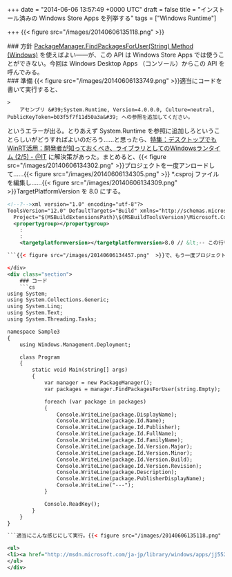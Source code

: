 
+++
date = "2014-06-06 13:57:49 +0000 UTC"
draft = false
title = "インストール済みの Windows Store Apps を列挙する"
tags = ["Windows Runtime"]

+++
{{< figure src="/images/20140606135118.png"  >}}<br/>


<div class="section">
    ### 方針
    <a href="http://msdn.microsoft.com/ja-jp/library/windows/apps/br240968.aspx">PackageManager.FindPackagesForUser(String) Method (Windows)</a> を使えばよい――が、この API は Windows Store Apps では使うことができない。今回は Windows Desktop Apps （コンソール）からこの API を呼んでみる。

</div>
<div class="section">
    ### 準備
    {{< figure src="/images/20140606133749.png"  >}}適当にコードを書いて実行すると、

    >
        アセンブリ &#39;System.Runtime, Version=4.0.0.0, Culture=neutral, PublicKeyToken=b03f5f7f11d50a3a&#39; への参照を追加してください。

    
というエラーが出る。とりあえず System.Runtime を参照に追加しろということらしいがどうすればよいのだろう……と思ったら、<a href="http://www.atmarkit.co.jp/ait/articles/1304/26/news058_2.html">特集：デスクトップでもWinRT活用：開発者が知っておくべき、ライブラリとしてのWindowsランタイム (2/5) - ＠IT</a> に解決策があった。まとめると、{{< figure src="/images/20140606134302.png"  >}}プロジェクトを一度アンロードして……{{< figure src="/images/20140606134305.png"  >}} *.csproj ファイルを編集し……{{< figure src="/images/20140606134309.png"  >}}TargetPlatformVersion を 8.0 にする。
```xml
<!--?-->xml version="1.0" encoding="utf-8"?>
ToolsVersion="12.0" DefaultTargets="Build" xmlns="http://schemas.microsoft.com/developer/msbuild/2003">
  Project="$(MSBuildExtensionsPath)\$(MSBuildToolsVersion)\Microsoft.Common.props" Condition="Exists(&#39;$(MSBuildExtensionsPath)\$(MSBuildToolsVersion)\Microsoft.Common.props&#39;)" />
  <propertygroup></propertygroup>
    :
    :
    <targetplatformversion></targetplatformversion>8.0 // &lt;-- この行を追加

```{{< figure src="/images/20140606134457.png"  >}}で、もう一度プロジェクトを読み込んで［参照の追加］をすると、{{< figure src="/images/20140606134515.png"  >}}［Windows］という欄ができている。今回は、パッケージ関連の API を利用するので Windows.Management と Windows.ApplicationModel を参照に追加。さらに、最初のビルドエラーで要求されていた System.Runtime も参照に追加しておく。{{< figure src="/images/20140606134654.png"  >}}“%ProgramFiles(x86)%\Reference Assemblies\Microsoft\Framework\.NETFramework\v4.5\Facades\System.Runtime.dll”ファイルを指定して参照に加える。これで準備は完了。

</div>
<div class="section">
    ### コード
    ```cs
using System;
using System.Collections.Generic;
using System.Linq;
using System.Text;
using System.Threading.Tasks;

namespace Sample3
{
    using Windows.Management.Deployment;

    class Program
    {
        static void Main(string[] args)
        {
            var manager = new PackageManager();
            var packages = manager.FindPackagesForUser(string.Empty);

            foreach (var package in packages)
            {
                Console.WriteLine(package.DisplayName);
                Console.WriteLine(package.Id.Name);
                Console.WriteLine(package.Id.Publisher);
                Console.WriteLine(package.Id.FullName);
                Console.WriteLine(package.Id.FamilyName);
                Console.WriteLine(package.Id.Version.Major);
                Console.WriteLine(package.Id.Version.Minor);
                Console.WriteLine(package.Id.Version.Build);
                Console.WriteLine(package.Id.Version.Revision);
                Console.WriteLine(package.Description);
                Console.WriteLine(package.PublisherDisplayName);
                Console.WriteLine("---");
            }

            Console.ReadKey();
        }
    }
}

```適当にこんな感じにして実行。{{< figure src="/images/20140606135118.png"  >}}package.DisplayName や package.Description などが表示されないが、この情報はそもそも提供されていないらしい。がっかりだ。ただ、 <a href="https://github.com/luisrigoni/metro-apps-list">luisrigoni/metro-apps-list · GitHub</a> で示されているように、Win32 API で PRI を読むなどすれば取得できないこともないらしい。だいぶ面倒だな……。

<ul>
<li><a href="http://msdn.microsoft.com/ja-jp/library/windows/apps/jj552947.aspx">リソース管理システム (Windows)</a></li>
</ul>
</div>

